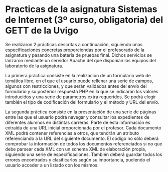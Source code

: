 # Practicas de la asignatura Sistemas de Internet (3º curso, obligatoria) del GETT de la Uvigo

Se realizaron 2 prácticas descritas a continuación, siguiendo unas especificaciones concretas proporciondas por el profesorado de la asignatura y pasando una batería de pruebas final. Dichos servicios se lanzaron mediante un servidor Apache del que disponían los equipos del laboratorio de la asignatura.

La primera práctica consiste en la realización de un formulario web de temática libre, en el que el usuario puede rellenar una serie de campos, algunos con restricciones, y que serán validados antes del envío del formulario y su posterior respuesta PHP en la que se indicarán los valores introducidos y una serie de parámetros extra requeridos. Se podrá elegir también el tipo de codificación del formulario y el método y URL del envío.

La segunda práctica consiste en la presentación de una serie de páginas entre las que el usuario podrá navegar y consultar los expedientes de diferentes alumnos en distintas carreras. 
Parte de ésta información es extraída de una URL inicial proporcionada por el profesor. Cada documento XML podrá contener referencias a otros, que tendrán un atributo referenciando a la URL del siguiente documento. El código no sólo deberá comprobar la información de todos los documentos referenciados si no que debe parsear cada XML con un schema XML de elaboración propia, siguiendo una serie de especificaciones. También deberá guardar todos los errores encontrados y clasificarlos según su importancia, pudiendo el usuario acceder a un listado con los mismos.
